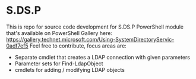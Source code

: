 # S.DS.P
This is repo for source code development for S.DS.P PowerShell module that's available on PowerShell Gallery here: https://gallery.technet.microsoft.com/Using-SystemDirectoryServic-0adf7ef5 
Feel free to contribute, focus areas are:
- Separate cmdlet that creates a LDAP connection with given parameters
- Parameter sets for Find-LdapObject
- cmdlets for adding / modifying LDAP objects
